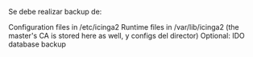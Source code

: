 Se debe realizar backup de:

Configuration files in /etc/icinga2
Runtime files in /var/lib/icinga2 (the master's CA is stored here as well, y configs del director)
Optional: IDO database backup

